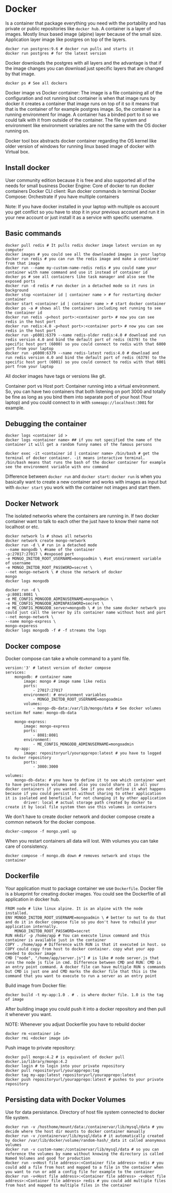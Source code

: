# Docker
Is a container that package everything you need with the portability and has private or public repositories like `docker hub`.
A container is a layer of images. Mostly linux based image (alpine) layer because of the small size. Application layer image like postgres on top of the layers.

```shell
docker run postgres:9.6 # docker run pulls and starts it
docker run postgres # for the latest version
```
Docker downloads the postgres with all layers and the advantage is that if the image changes you can download just specific layers that are changed by that image.


```shell
docker ps # See all dockers
```
Docker image vs Docker container: The image is a file containing all of the configuration and not running but container is when that image runs by docker it creates a container that image runs on top of it so it means that that is the container of for example postgres image. So, the container is a running environment for image. A container has a binded port to it so we could talk with it from outside of the container. The file system and environment like environment variables are not the same with the OS docker running on.

Docker tool box abstracts docker container regarding the OS kernel like older version of windows for running linux based image of docker with Virtual box.

## Install docker
User community edition because it is free and also supported all of the needs for small business
Docker Engine: Core of docker to run docker containers
Docker CLI client: Run docker commands in terminal
Docker Compose: Orchestrate if you have multiple containers

Note: If you have docker installed in your laptop with multiple os account you get conflict so you have to stop it in your previous account and run it in your new account or just install it as a service with specific username.

## Basic commands
```shell
docker pull redis # It pulls redis docker image latest version on my computer
docker images # you could see all the downloaded images in your laptop
docker run redis # you can run the redis image and make a container from that image 
docker run --name my-custom-name-redis redis # you could name your container with name command and use it instead of container id
docker ps # see all containers like task manager and also see the exposed ports
docker run -d redis # run docker in a detached mode so it runs in background
docker stop <container id | container name > # for restarting docker container
docker start <container id | container name > # start docker container
docker ps -a # shows all the containers including not running to see the container id
docker run redis -p<host port>:<container port> # now you can see redis in the host port 
docker run redis:4.0 -p<host port>:<container port> # now you can see redis in the host port 
docker run -p6001:6379 --name redis-older redis:4.0 # download and run redis version 4.0 and bind the default port of redis (6379) to the specific host port (6000) so you could connect to redis with that 6000 port from your laptop
docker run -p6000:6379 --name redis-latest redis:4.0 # download and run redis version 4.0 and bind the default port of redis (6379) to the specific host port (6001) so you could connect to redis with that 6001 port from your laptop
```

All docker images have tags or versions like git.

Container port vs Host port: Container running into a virtual environment. So, you can have two containers that both listening on port 3000 and totally be fine as long as you bind them into separate port of your host (Your laptop) and you could connect to in with `someapp://localhost:3001` for example.

## Debugging the container
```shell
docker logs <container id >
docker logs <container name> ## if you not specified the name of the container it will get a random funny names of the famous persons 

docker exec -it <container id | container name> /bin/bash # get the terminal of docker container. -it means interactive terminal. /bin/bash means that runs the bash of the docker container for example see the environment variable with env command
```

Difference between `docker run` and `docker start`: `docker run` is when you basically want to create a new container and works with images as input but with `docker start` you work with the container not images and start them.

## Docker Network
The isolated networks where the containers are running in. If two docker container want to talk to each other the just have to know their name not localhost or etc.
```shell
docker network ls # shows all networks
docker network create mongo-network
docker run -d \ # run in a detached mode
--name mongodb \ #name of the container
-p:27017:27017 \ #exposed port
-e MONGO_INITDB_ROOT_USERNAME=mongoadmin \ #set environment variable of username 
-e MONGO_INITDB_ROOT_PASSWORD=secret \
--net mongo-network \ # chose the network of docker 
mongo
docker logs mongodb

docker run -d \
-p:8081:8081 \
-e ME_CONFIG_MONGODB_ADMINUSERNAME=mongoadmin \
-e ME_CONFIG_MONGODB_ADMINPASSWORD=secret \
-e ME_CONFIG_MONGODB_server=mongodb \ # in the same docker network you could just call the server by its container name without host and port 
--net mongo-network \
--name mongo-express \
mongo-experess
docker logs mongodb -f # -f streams the logs
```

## Docker compose
Docker compose can take a whole command to a yaml file.

```shell
version:'3' # latest version of docker compose 
services:
    mongodb: # container name
        image: mongo # image name like redis
        ports:
            - 27017:27017
        environment: # environment variables
            - MONGO_INITDB_ROOT_USERNAME=mongoadmin
        volumes:
            - mongo-db-data:/var/lib/mongo/data # See docker volumes section Ref name: mongo-db-data

    mongo-express:
        image: mongo-express
        ports:
            - 8081:8081
        environment:
            - ME_CONFIG_MONGODB_ADMINUSERNAME=mongoadmin
    my-app:
        image: repositoryurl/yourapprepo:latest # you have to logged to docker repository
        ports:
            - 3000:3000

volumes: 
    mongo-db-data: # you have to define it to see which container want to have persistence volumes and also you could share it in all your docker containers if you wanted. See if you not define it what happens because if you could persist it without sharing to other application it is isolated and beneficial for not changing it by other application
        driver: local # actual storage path created by docker to create it by local file system then use this volumes in containers

```

We don't have to create docker network and docker compose create a common network for the docker compose.
```shell
docker-compose -f mongo.yaml up
```
When you restart containers all data will lost. With volumes you can take care of consistency.
```shell
docker compose -f mongo.db down # removes network and stops the container
```

## Dockerfile
Your application must to package container we use `Dockerfile`. Docker file is a blueprint for creating docker images.
You could see the Dockerfile of all application in docker hub.
```shell
FROM node # like linux alpine. It is an alpine with the node installed. 
ENV MONGO_INITDB_ROOT_USERNAME=mongoadmin \ # better to not to do that and do it in docker compose file so you don't have to rebuild your application internally.
    MONGO_INITDB_ROOT_PASSWORD=secret
RUN mkdir -p /home/app # You can execute linux command and this container is available just in the container
COPY . /home/app # Difference with RUN is that it executed in host. so COPY could copy from host to docker container. copy what your app needed to docker image
CMD ["node", "/home/app/server.js"] # is like # node server.js that runs the node js file in cmd. Difference between CMD and RUN: CMD is an entry point command. A docker file can have multiple RUN s commands but CMD is just one and CMD marks the docker file that this is the command that you want to execute to run a server as an entry point

```
Build image from Docker file:
```shell
docker build -t my-app:1.0 . # . is where docker file. 1.0 is the tag of image
```
After building image you could push it into a docker repository and then pull it whenever you want.

NOTE: Whenever you adjust Dockerfile you have to rebuild docker 
```shell
docker rm <container id>
docker rmi <docker image id>
```
Push image to private repository:
```shell
docker pull mongo:4.2 # is equivalent of docker pull docker.io/library/mongo:4.2
docker login # to login into your private repository
docker pull repositoryurl/yourapprepo:tag
docker tag my-app:latest repositoryurl/yourapprepo:latest
docker push repositoryurl/yourapprepo:latest # pushes to your private repository
```

## Persisting data with Docker Volumes
Use for data persistance. Directory of host file system connected to docker file system.

```shell
docker run -v /hosthome/mount/data:/containervar/lib/mysql/data # you decide where the host dir mounts to docker container manually
docker run -v /containervar/lib/mysql/data # it automatically created by docker /var/lib/docker/volume/random-hash/_data it called anonymous volumes
docker run -v custom-name:/containervar/lib/mysql/data # so you can reference the volumes by name without knowing the directory is called Named Volumes and good for production
docker run -v<Host file address>:<Container file address> redis # you could add a file from host and mapped to a file in the container when you want to run or add a config file for example to the container 
docker run -v<Host file address>:<Container file address> -v<Host file address>:<Container file address> redis # you could add multiple files from host and mapped to multiple files in the container 
```